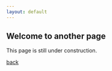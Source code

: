 ```yaml
---
layout: default
---
```


## Welcome to another page

This page is still under construction.

[back](./)
